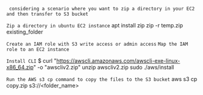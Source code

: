 `` considering a scenario where you want to zip a directory in your EC2 and then transfer to S3 bucket``

``Zip a directory in ubuntu EC2 instance``
apt install zip
zip -r temp.zip existing_folder

``Create an IAM role with S3 write access or admin access``
``Map the IAM role to an EC2 instance``

``Install CLI``
$ curl "https://awscli.amazonaws.com/awscli-exe-linux-x86_64.zip" -o "awscliv2.zip"
unzip awscliv2.zip
sudo ./aws/install

``Run the AWS s3 cp command to copy the files to the S3 bucket``
aws s3 cp copy.zip s3://<folder_name>
